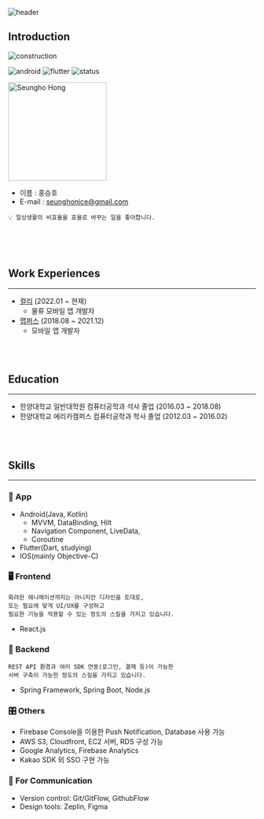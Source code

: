 ![header](https://capsule-render.vercel.app/api?type=waving&color=auto&height=300&section=header&text=Resume&fontSize=80)

## Introduction
![construction](https://img.shields.io/badge/resume-under_construction-yellowgreen)

![android](https://img.shields.io/badge/android-%233DDC84.svg?&logo=android&logoColor=black)
![flutter](https://img.shields.io/badge/flutter-%2302569B.svg?&logo=flutter&logoColor=white)
![status](https://img.shields.io/badge/hired-brightgreen.svg)


<img src="https://github-seunghonice.s3.ap-northeast-2.amazonaws.com/profile_photo.JPG" width="200px" height="auto" title="profile" alt="Seungho Hong"></img>

- 이름 : 홍승호
- E-mail : seunghonice@gmail.com

```
💡 일상생활의 비효율을 효율로 바꾸는 일을 좋아합니다.
```


<br />
<br />
<br />

## Work Experiences
***
- [컬리](https://kurly.com) (2022.01 ~ 현재)
  - 물류 모바일 앱 개발자
- [맵퍼스](http://www.mappers.kr) (2018.08 ~ 2021.12)
  - 모바일 앱 개발자

<br /><br />

## Education
***
- 한양대학교 일반대학원 컴퓨터공학과 석사 졸업 (2016.03 ~ 2018.08)
- 한양대학교 에리카캠퍼스 컴퓨터공학과 학사 졸업 (2012.03 ~ 2016.02)  

<br /><br />

## Skills
***
### 📱 App
- Android(Java, Kotlin)
  - MVVM, DataBinding, Hilt
  - Navigation Component, LiveData, 
  - Coroutine
- Flutter(Dart, studying)
- IOS(mainly Objective-C)

### 🖥  Frontend 
```
화려한 애니메이션까지는 아니지만 디자인을 토대로,
또는 필요에 맞게 UI/UX를 구성하고
필요한 기능을 적용할 수 있는 정도의 스킬을 가지고 있습니다.
```
- React.js
  
### 🤖  Backend 
```
REST API 환경과 여러 SDK 연동(로그인, 결제 등)이 가능한
서버 구축이 가능한 정도의 스킬을 가지고 있습니다.
```
- Spring Framework, Spring Boot, Node.js

### 🎛 Others
- Firebase Console을 이용한 Push Notification, Database 사용 가능
- AWS S3, Cloudfront, EC2 서버, RDS 구성 가능
- Google Analytics, Firebase Analytics
- Kakao SDK 외 SSO 구현 가능

### 📡  For Communication
- Version control: Git/GitFlow, GithubFlow
- Design tools: Zeplin, Figma